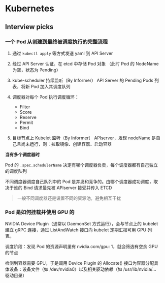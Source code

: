 # Kubernetes

## Interview picks

### 一个 Pod 从创建到最终被调度执行的完整流程

1. 通过 `kubectl apply` 等方式发送 yaml 到 API Server
2. 经过 API Server 认证，在 etcd 中存储 Pod 对象 （此时 Pod 的 NodeName为空，状态为 Pending）
3. kube-scheduler 持续监听（By Informer） API Server 的 Pending Pods 列表，将新 Pod 加入其调度队列
4. 调度器对每个 Pod 执行调度循环：

   - Filter
   - Score
   - Reserve
   - Permit
   - Bind

5. 目标节点上 Kubelet 监听（By Informer） APIserver，发现 nodeName 是自己且尚未运行，则：拉取镜像、创建容器、启动容器

**当有多个调度器时**

Pod 的 `.spec.schedulerName` 决定有哪个调度器负责，每个调度器都有自己独立的调度队列

不同调度器调度自己队列中的 Pod 是并发和竞争的。由哪个调度器成功调度，取决于谁的 Bind 请求最先被 APIserver 接受并传入 ETCD

> 一般不同调度器还是设置不同的资源池，避免相互干扰

### Pod 是如何挂载并使用 GPU 的

NVIDIA Device Plugin（通常以 DaemonSet 方式运行），会与节点上的 kubelet 建立 gRPC 连接，通过 ListAndWatch 接口向 kubelet 定期汇报可用 GPU 列表。

调度阶段：发现 Pod 的资源声明里有 nvidia.com/gpu: 1，就会筛选有空余 GPU 的节点

检测到容器需要 GPU，于是调用 Device Plugin 的 Allocate() 接口为容器分配具体设备：设备文件（如 /dev/nvidia0）以及相关驱动依赖（如 /usr/lib/nvidia/... 驱动目录）



